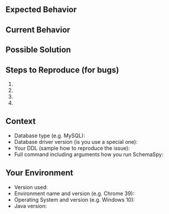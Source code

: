 <!--- Provide a general summary of the issue in the Title above -->

## Expected Behavior
<!--- If you're describing a bug, tell us what should happen -->
<!--- If you're suggesting a change/improvement, tell us how it should work -->

## Current Behavior
<!--- If describing a bug, tell us what happens instead of the expected behavior -->
<!--- If suggesting a change/improvement, explain the difference from current behavior -->

## Possible Solution
<!--- Not obligatory, but suggest a fix/reason for the bug, -->
<!--- or ideas how to implement the addition or change -->

## Steps to Reproduce (for bugs)
<!--- Provide a link to a live example, or an unambiguous set of steps to -->
<!--- reproduce this bug. Include code to reproduce, if relevant -->
1.
2.
3.
4.

## Context
<!--- How has this issue affected you? What are you trying to accomplish? -->
<!--- Providing context helps us come up with a solution that is most useful in the real world -->
* Database type (e.g. MySQL):
* Database driver version (is you use a special one):
* Your DDL (sample how to reproduce the issue):
* Full command including arguments how you run SchemaSpy:

## Your Environment
<!--- Include as many relevant details about the environment you experienced the bug in -->
* Version used:
* Environment name and version (e.g. Chrome 39):
* Operating System and version (e.g. Windows 10):
* Java version:

